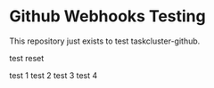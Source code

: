 # Github Webhooks Testing
This repository just exists to test taskcluster-github.

test reset

test 1
test 2
test 3
test 4
